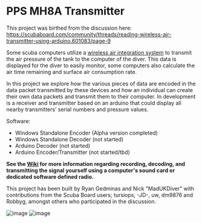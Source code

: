 # PPS MH8A Transmitter

This project was birthed from the discussion here:
https://scubaboard.com/community/threads/reading-wireless-air-transmitter-using-arduino.601083/page-9

Some scuba computers utilize a [wireless air integration system](https://www.seadragonlife.com/best-wireless-air-integration-dive-computers/) to transmit the air pressure of the tank to the computer of the diver. This data is displayed for the diver to easily monitor, some computers also calculate the air time remaining and surface air consumption rate.

In this project we explore how the various pieces of data are encoded in the data packet transmitted by these devices and how an individual can create their own data packets and transmit them to their computer. In development is a receiver and transmitter based on an arduino that could display all nearby transmitters’ serial numbers and pressure values.

Software:
* Windows Standalone Encoder (Alpha version completed)
* Windows Standalone Decoder (not started)
* Arduino Decoder (not started)
* Arduino Encoder/Transmitter (not started/tbd)

**See the [Wiki](https://github.com/rg422/PPS-MH8A-Transmitter/wiki) for more information regarding recording, decoding, and transmitting the signal yourself using a computer's sound card or dedicated software defined radio.**

This project has been built by Ryan Gedminas and Nick "MadUKDiver" with contributions from the Scuba Board users; tursiops, -JD-, uw, dm9876 and Robbyg, amongst others who participated in the discussion.

![image](https://user-images.githubusercontent.com/29156386/155591196-a673de36-3da4-400e-95c1-3057fd193f94.png) ![image](https://user-images.githubusercontent.com/29156386/155591038-1e40027b-295c-4561-9950-6a4924d71943.png)
